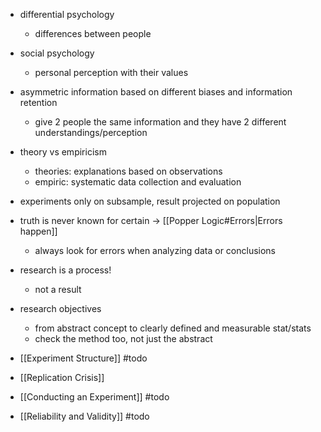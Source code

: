 - differential psychology
	- differences between people
- social psychology
	- personal perception with their values

- asymmetric information based on different biases and information retention
	- give 2 people the same information and they have 2 different understandings/perception

- theory vs empiricism
	- theories: explanations based on observations
	- empiric: systematic data collection and evaluation

- experiments only on subsample, result projected on population
- truth is never known for certain -> [[Popper Logic#Errors|Errors happen]]
	- always look for errors when analyzing data or conclusions
- research is a process!
	- not a result
- research objectives 
	- from abstract concept to clearly defined and measurable stat/stats
	- check the method too, not just the abstract

- [[Experiment Structure]] #todo
- [[Replication Crisis]]
- [[Conducting an Experiment]] #todo
- [[Reliability and Validity]] #todo